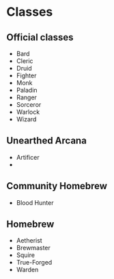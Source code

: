 # Classes

## Official classes

- Bard
- Cleric
- Druid
- Fighter
- Monk
- Paladin
- Ranger
- Sorceror
- Warlock
- Wizard

## Unearthed Arcana

- Artificer
-

## Community Homebrew

- Blood Hunter

## Homebrew

- Aetherist
- Brewmaster
- Squire
- True-Forged
- Warden
